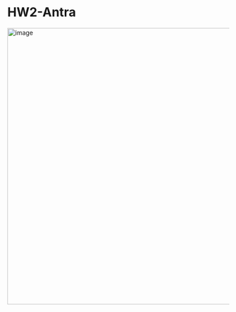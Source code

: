 # HW2-Antra
<img width="628" alt="image" src="https://github.com/user-attachments/assets/624ab496-686e-4e32-807c-92bef10ddb8f">

